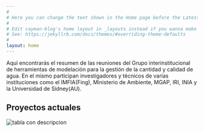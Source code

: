 ```yaml
---
#
# Here you can change the text shown in the Home page before the Latest Posts section.
#
# Edit cayman-blog's home layout in _layouts instead if you wanna make some changes
# See: https://jekyllrb.com/docs/themes/#overriding-theme-defaults
#
layout: home
---
```


Aqui encontrarás el resumen de las reuniones del Grupo interinstitucional de herramientas de modelación para la gestión de la cantidad y calidad de agua. En el mismo participan investigadores y técnicos de varias instituciones como el IMFIA(Fing), Ministerio de Ambiente, MGAP, IRI, INIA y la Universidad de Sídney(AU).

## Proyectos actuales

![tabla con descripcion](/images/image%20(3).png)



